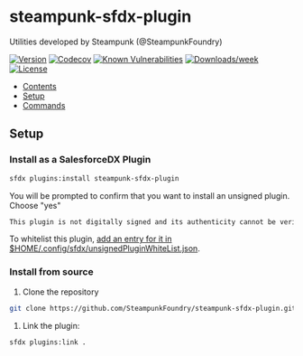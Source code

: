 # steampunk-sfdx-plugin

Utilities developed by Steampunk (@SteampunkFoundry)

[![Version](https://img.shields.io/npm/v/chipp-sfdx-plugins.svg)](https://npmjs.org/package/steampunk-sfdx-plugin)
[![Codecov](https://codecov.io/gh/ctchipps/chipp-sfdx-plugins/branch/master/graph/badge.svg)](https://codecov.io/gh/ctchipps/steampunk-sfdx-plugin)
[![Known Vulnerabilities](https://snyk.io/test/github/ctchipps/chipp-sfdx-plugins/badge.svg)](https://snyk.io/test/github/steampunk-sfdx-plugin)
[![Downloads/week](https://img.shields.io/npm/dw/chipp-sfdx-plugins.svg)](https://npmjs.org/package/steampunk-sfdx-plugin)
[![License](https://img.shields.io/npm/l/chipp-sfdx-plugins.svg)](https://github.com/SteampunkFoundry/steampunk-sfdx-plugin/blob/master/package.json)

<!-- toc -->
* [Contents](#contents)
* [Setup](#setup)
* [Commands](#commands)
<!-- tocstop -->
<!-- install -->

## Setup

### **Install as a SalesforceDX Plugin**

```bash  
sfdx plugins:install steampunk-sfdx-plugin
```

You will be prompted to confirm that you want to install an unsigned plugin. Choose "yes"

```bash
This plugin is not digitally signed and its authenticity cannot be verified. Continue installation y/n?: y
```

To whitelist this plugin, [add an entry for it in $HOME/.config/sfdx/unsignedPluginWhiteList.json](https://developer.salesforce.com/blogs/2017/10/salesforce-dx-cli-plugin-update.html).

### **Install from source**

1. Clone the repository

```bash  
git clone https://github.com/SteampunkFoundry/steampunk-sfdx-plugin.git
```

1. Link the plugin:

```bash
sfdx plugins:link .
```
